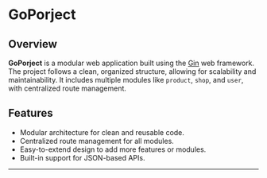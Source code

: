 # GoPorject

## Overview

**GoPorject** is a modular web application built using the [Gin](https://github.com/gin-gonic/gin) web framework. The project follows a clean, organized structure, allowing for scalability and maintainability. It includes multiple modules like `product`, `shop`, and `user`, with centralized route management.

## Features

- Modular architecture for clean and reusable code.
- Centralized route management for all modules.
- Easy-to-extend design to add more features or modules.
- Built-in support for JSON-based APIs.

---
